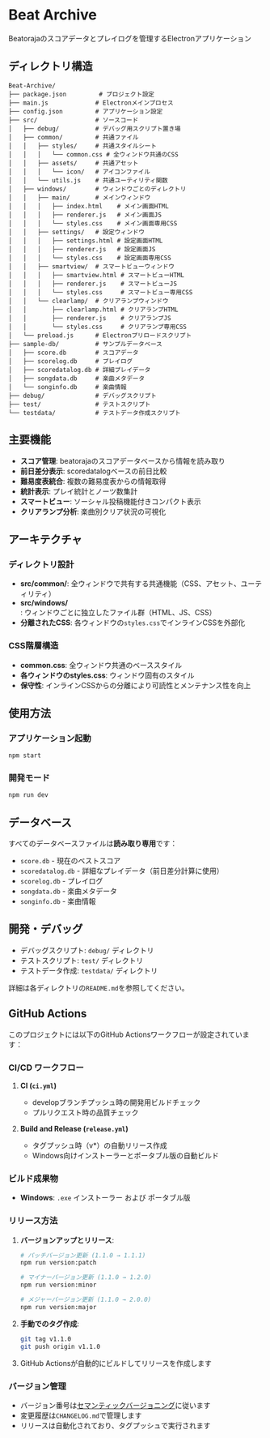 # Beat Archive

Beatorajaのスコアデータとプレイログを管理するElectronアプリケーション

## ディレクトリ構造

```
Beat-Archive/
├── package.json         # プロジェクト設定
├── main.js             # Electronメインプロセス
├── config.json         # アプリケーション設定
├── src/                # ソースコード
│   ├── debug/          # デバッグ用スクリプト置き場
│   ├── common/         # 共通ファイル
│   │   ├── styles/     # 共通スタイルシート
│   │   │   └── common.css # 全ウィンドウ共通のCSS
│   │   ├── assets/     # 共通アセット
│   │   │   └── icon/   # アイコンファイル
│   │   └── utils.js    # 共通ユーティリティ関数
│   ├── windows/        # ウィンドウごとのディレクトリ
│   │   ├── main/       # メインウィンドウ
│   │   │   ├── index.html    # メイン画面HTML
│   │   │   ├── renderer.js   # メイン画面JS
│   │   │   └── styles.css    # メイン画面専用CSS
│   │   ├── settings/   # 設定ウィンドウ
│   │   │   ├── settings.html # 設定画面HTML
│   │   │   ├── renderer.js   # 設定画面JS
│   │   │   └── styles.css    # 設定画面専用CSS
│   │   ├── smartview/  # スマートビューウィンドウ
│   │   │   ├── smartview.html # スマートビューHTML
│   │   │   ├── renderer.js    # スマートビューJS
│   │   │   └── styles.css     # スマートビュー専用CSS
│   │   └── clearlamp/  # クリアランプウィンドウ
│   │       ├── clearlamp.html # クリアランプHTML
│   │       ├── renderer.js    # クリアランプJS
│   │       └── styles.css     # クリアランプ専用CSS
│   └── preload.js      # Electronプリロードスクリプト
├── sample-db/          # サンプルデータベース
│   ├── score.db        # スコアデータ
│   ├── scorelog.db     # プレイログ
│   ├── scoredatalog.db # 詳細プレイデータ
│   ├── songdata.db     # 楽曲メタデータ
│   └── songinfo.db     # 楽曲情報
├── debug/              # デバッグスクリプト
├── test/               # テストスクリプト
└── testdata/           # テストデータ作成スクリプト
```

## 主要機能

- **スコア管理**: beatorajaのスコアデータベースから情報を読み取り
- **前日差分表示**: scoredatalogベースの前日比較
- **難易度表統合**: 複数の難易度表からの情報取得
- **統計表示**: プレイ統計とノーツ数集計
- **スマートビュー**: ソーシャル投稿機能付きコンパクト表示
- **クリアランプ分析**: 楽曲別クリア状況の可視化

## アーキテクチャ

### ディレクトリ設計
- **src/common/**: 全ウィンドウで共有する共通機能（CSS、アセット、ユーティリティ）
- **src/windows/**: ウィンドウごとに独立したファイル群（HTML、JS、CSS）
- **分離されたCSS**: 各ウィンドウの`styles.css`でインラインCSSを外部化

### CSS階層構造
- **common.css**: 全ウィンドウ共通のベーススタイル
- **各ウィンドウのstyles.css**: ウィンドウ固有のスタイル
- **保守性**: インラインCSSからの分離により可読性とメンテナンス性を向上

## 使用方法

### アプリケーション起動
```bash
npm start
```

### 開発モード
```bash
npm run dev
```

## データベース

すべてのデータベースファイルは**読み取り専用**です：
- `score.db` - 現在のベストスコア
- `scoredatalog.db` - 詳細なプレイデータ（前日差分計算に使用）
- `scorelog.db` - プレイログ
- `songdata.db` - 楽曲メタデータ
- `songinfo.db` - 楽曲情報

## 開発・デバッグ

- デバッグスクリプト: `debug/` ディレクトリ
- テストスクリプト: `test/` ディレクトリ  
- テストデータ作成: `testdata/` ディレクトリ

詳細は各ディレクトリの`README.md`を参照してください。

## GitHub Actions

このプロジェクトには以下のGitHub Actionsワークフローが設定されています：

### CI/CD ワークフロー

1. **CI (`ci.yml`)**
   - developブランチプッシュ時の開発用ビルドチェック
   - プルリクエスト時の品質チェック

2. **Build and Release (`release.yml`)**
   - タグプッシュ時（v*）の自動リリース作成
   - Windows向けインストーラーとポータブル版の自動ビルド

### ビルド成果物

- **Windows**: `.exe` インストーラー および ポータブル版

### リリース方法

1. **バージョンアップとリリース**:
   ```bash
   # パッチバージョン更新 (1.1.0 → 1.1.1)
   npm run version:patch
   
   # マイナーバージョン更新 (1.1.0 → 1.2.0)
   npm run version:minor
   
   # メジャーバージョン更新 (1.1.0 → 2.0.0)
   npm run version:major
   ```

2. **手動でのタグ作成**:
   ```bash
   git tag v1.1.0
   git push origin v1.1.0
   ```

3. GitHub Actionsが自動的にビルドしてリリースを作成します

### バージョン管理

- バージョン番号は[セマンティックバージョニング](https://semver.org/)に従います
- 変更履歴は`CHANGELOG.md`で管理します
- リリースは自動化されており、タグプッシュで実行されます
